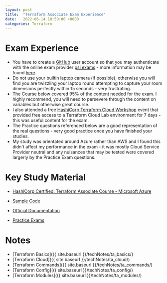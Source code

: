 ```yaml
---
layout: post
title:  "Terraform Associate Exam Experience"
date:   2022-06-14 18:59:00 +0000
categories: Terraform
---
```

# Exam Experience
- You have to create a [GitHub](https://github.com/) user account so that you may authenticate with the online exam provider [psi exams](https://identity.psionline.com/samlsso?spEntityID=https://home.psiexams.com/callback&fidp=hashicorp) - more information may be found [here](https://hashicorp-certifications.zendesk.com/hc/en-us/articles/360049382552).
- Do not use your builtin laptop camera (if possible), otherwise you will find you are twizzling your laptop round attempting to capture your room dimensions perfectly within 15 seconds - very frustrating.
- The Course below covered 95% of the content needed for the exam. I highly recommend, you will need to persevere through the content on variables but otherwise great course.
- I also attended a free [HashiCorp Terraform Cloud Workshop](https://www.hashicorp.com/events?type=all) event that provided free access to a Terraform Cloud Lab environment for 7 days - this was useful content for the exam.
- The Practice questions referenced below are a good representation of the real questions - very good practice once you have finished your studies.
- My study was orientated around Azure rather than AWS and I found this didn't affect my performance in the exam - it was mostly Cloud Service Provider neutral and any nuisances that may be tested were covered largerly by the Practice Exam questions.


# Key Study Material 

- [HashiCorp Certified: Terraform Associate Course - Microsoft Azure](https://www.udemy.com/course/hashicorp-certified-terraform-associate-on-azure-cloud/)

- [Sample Code](https://github.com/stacksimplify/hashicorp-certified-terraform-associate-on-azure)

- [Official Documentation](https://learn.hashicorp.com/tutorials/terraform/associate-review)

- [Practice Exams](https://www.whizlabs.com/hashicorp-certified-terraform-associate/)

# Notes

- [Terraform Basics]({{ site.baseurl }}/techNotes/ta_basics/)
- [Terraform Cloud]({{ site.baseurl }}/techNotes/ta_cloud/)
- [Terraform Commands]({{ site.baseurl }}/techNotes/ta_commands/)
- [Terraform Config]({{ site.baseurl }}/techNotes/ta_config/)
- [Terraform Modules]({{ site.baseurl }}/techNotes/ta_modules/)
